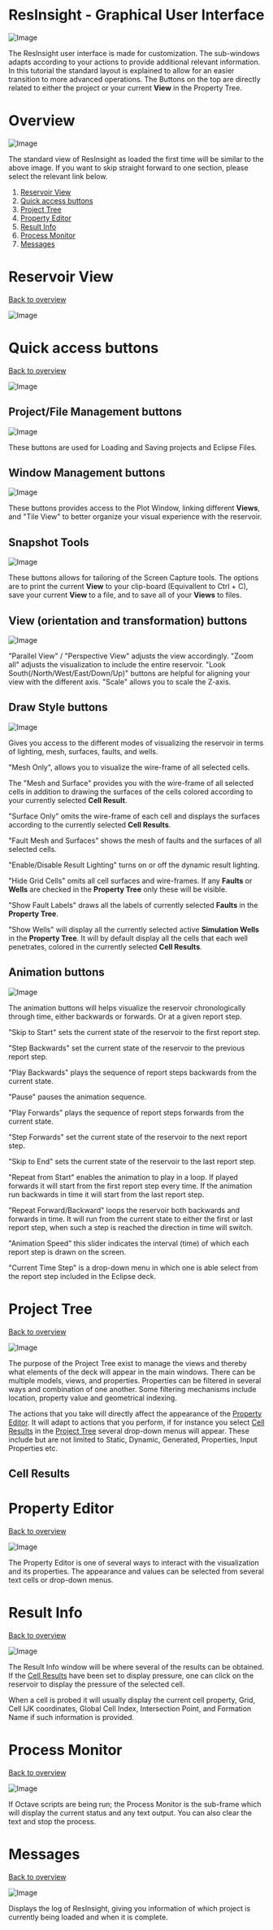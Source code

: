 # ResInsight - Graphical User Interface

![Image](./Resources/Pictures/main_window.png)

The ResInsight user interface is made for customization. The sub-windows adapts according to your actions to provide additional relevant information. In this tutorial the standard layout is explained to allow for an easier transition to more advanced operations. The Buttons on the top are directly related to either the project or your current **View** in the Property Tree.

# Overview
![Image](./Resources/Pictures/main_window_1.png)

The standard view of ResInsight as loaded the first time will be similar to the above image. If you want to skip straight forward to one section, please select the relevant link below.

1. [Reservoir View](#reservoir-view)
2. [Quick access buttons](#quick-access-buttons)
3. [Project Tree](#project-tree)
4. [Property Editor](#property-editor)
5. [Result Info](#result-info)
6. [Process Monitor](#process-monitor)
7. [Messages](#messages)


# Reservoir View
[Back to overview](#overview)

![Image](./Resources/Pictures/reservoir_view.png)


# Quick access buttons
[Back to overview](#overview)

![Image](./Resources/Pictures/quick_access_bar.png)


## Project/File Management buttons

![Image](./Resources/Pictures/project_management.png)

These buttons are used for Loading and Saving projects and Eclipse Files.

## Window Management buttons
![Image](./Resources/Pictures/window_management.png)

These buttons provides access to the Plot Window, linking different **Views**, and "Tile View" to better organize your visual experience with the reservoir.

## Snapshot Tools
![Image](./Resources/Pictures/snapshot_tools.png)

These buttons allows for tailoring of the Screen Capture tools. The options are to print the current **View** to your clip-board (Equivallent to Ctrl + C), save your current **View** to a file, and to save all of your **Views** to files.

## View (orientation and transformation) buttons
![Image](./Resources/Pictures/view_buttons.png)

"Parallel View" / "Perspective View" adjusts the view accordingly. "Zoom all" adjusts the visualization to include the entire reservoir. "Look South(/North/West/East/Down/Up)" buttons are helpful for aligning your view with the different axis.  "Scale" allows you to scale the Z-axis.

## Draw Style buttons
![Image](./Resources/Pictures/draw_style.png)

Gives you access to the different modes of visualizing the reservoir in terms of lighting, mesh, surfaces, faults, and wells. 

"Mesh Only", allows you to visualize the wire-frame of all selected cells. 

The "Mesh and Surface" provides you with the wire-frame of all selected cells in addition to drawing the surfaces of the cells colored according to your currently selected **Cell Result**.

"Surface Only" omits the wire-frame of each cell and displays the surfaces according to the currently selected **Cell Results**.

"Fault Mesh and Surfaces" shows the mesh of faults and the surfaces of all selected cells.

"Enable/Disable Result Lighting" turns on or off the dynamic result lighting.

"Hide Grid Cells" omits all cell surfaces and wire-frames. If any **Faults** or **Wells** are checked in the **Property Tree** only these will be visible.

"Show Fault Labels" draws all the labels of currently selected **Faults** in the **Property Tree**.

"Show Wells" will display all the currently selected active **Simulation Wells** in the **Property Tree**. It will by default display all the cells that each well penetrates, colored in the currently selected **Cell Results**.

## Animation buttons

![Image](./Resources/Pictures/animation.png)

The animation buttons will helps visualize the reservoir chronologically through time, either backwards or forwards. Or at a given report step.

"Skip to Start" sets the current state of the reservoir to the first report step.

"Step Backwards" set the current state of the reservoir to the previous report step.

"Play Backwards" plays the sequence of report steps backwards from the current state.

"Pause" pauses the animation sequence.

"Play Forwards" plays the sequence of report steps forwards from the current state.

"Step Forwards" set the current state of the reservoir to the next report step.

"Skip to End" sets the current state of the reservoir to the last report step.

"Repeat from Start" enables the animation to play in a loop. If played forwards it will start from the first report step every time. If the animation run backwards in time it will start from the last report step.

"Repeat Forward/Backward" loops the reservoir both backwards and forwards in time. It will run from the current state to either the first or last report step, when such a step is reached the direction in time will switch.

 "Animation Speed" this slider indicates the interval (time) of which each report step is drawn on the screen. 

 "Current Time Step" is a drop-down menu in which one is able select from the report step included in the Eclipse deck.

# Project Tree
[Back to overview](#overview)

![Image](./Resources/Pictures/project_tree.png)

The purpose of the Project Tree exist to manage the views and thereby what  elements of the deck will appear in the main windows. There can be multiple models, views, and properties. Properties can be filtered in several ways and combination of one another. Some filtering mechanisms include location, property value and geometrical indexing.

The actions that you take will directly affect the appearance of the [Property Editor](#property-editor). It will adapt to actions that you perform, if for instance you select [Cell Results](#cell-results) in the [Project Tree](#project-tree) several drop-down menus will appear. These include but are not limited to Static, Dynamic, Generated, Properties, Input Properties etc.


## Cell Results

# Property Editor
[Back to overview](#overview)

![Image](./Resources/Pictures/property_editor.png)

The Property Editor is one of several ways to interact with the visualization and its properties. The appearance and values can be selected from several text cells or drop-down menus.


# Result Info
[Back to overview](#overview)

![Image](./Resources/Pictures/result_info.png)

The Result Info window will be where several of the results can be obtained. If the [Cell Results](#cell-results) have been set to display pressure, one can click on the reservoir to display the pressure of the selected cell.

When a cell is probed it will usually display the current cell property, Grid, Cell IJK coordinates, Global Cell Index, Intersection Point, and Formation Name if such information is provided.



# Process Monitor
[Back to overview](#overview)

![Image](./Resources/Pictures/process_monitor.png)

If Octave scripts are being run; the Process Monitor is the sub-frame which will display the current status and any text output. You can also clear the text and stop the process.

# Messages
[Back to overview](#overview)

![Image](./Resources/Pictures/messages.png)

Displays the log of ResInsight, giving you information of which project is currently being loaded and when it is complete.


